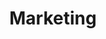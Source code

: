 ---
title: Marketing
layout: collection
permalink: /
collection: marketing
entries_layout: grid
classes: wide
---